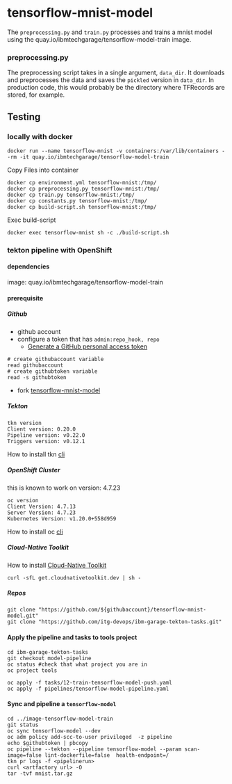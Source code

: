 # tensorflow-mnist-model

The `preprocessing.py` and `train.py` processes and trains a mnist model using the quay.io/ibmtechgarage/tensorflow-model-train image. 

### preprocessing.py

The preprocessing script takes in a single argument, `data_dir`. It downloads and preprocesses the data and saves the `pickled` version in `data_dir`. In production code, this would probably be the directory where TFRecords are stored, for example.

## Testing

### locally with docker
```
docker run --name tensorflow-mnist -v containers:/var/lib/containers --rm -it quay.io/ibmtechgarage/tensorflow-model-train
```
Copy Files into container
```
docker cp environment.yml tensorflow-mnist:/tmp/ 
docker cp preprocessing.py tensorflow-mnist:/tmp/ 
docker cp train.py tensorflow-mnist:/tmp/ 
docker cp constants.py tensorflow-mnist:/tmp/ 
docker cp build-script.sh tensorflow-mnist:/tmp/
```
Exec build-script
```
docker exec tensorflow-mnist sh -c ./build-script.sh
```


### tekton pipeline with OpenShift

#### dependencies
image: quay.io/ibmtechgarage/tensorflow-model-train 

#### prerequisite
     
##### Github
- github account
- configure a token that has `admin:repo_hook, repo` 
    - [Generate a GitHub personal access token](https://www.ibm.com/docs/en/cloud-paks/cp-applications/4.2?topic=accelerators-building-deploying-applications)
``` 
# create githubaccount variable
read githubaccount
# create githubtoken variable
read -s githubtoken
```
- fork [tensorflow-mnist-model](https://github.com/itg-devops/tensorflow-mnist-model.git) 


##### Tekton
```
tkn version  
Client version: 0.20.0
Pipeline version: v0.22.0
Triggers version: v0.12.1
```
How to install tkn [cli](https://github.com/tektoncd/cli) 


##### OpenShift Cluster
this is known to work on version: 4.7.23

```
oc version
Client Version: 4.7.13
Server Version: 4.7.23
Kubernetes Version: v1.20.0+558d959
```
How to install oc [cli](https://docs.openshift.com/container-platform/4.2/cli_reference/openshift_cli/getting-started-cli.html#cli-installing-cli_cli-developer-commands)

##### Cloud-Native Toolkit
How to install [Cloud-Native Toolkit](https://cloudnativetoolkit.dev)
```
curl -sfL get.cloudnativetoolkit.dev | sh -
```

##### Repos
```
git clone "https://github.com/${githubaccount}/tensorflow-mnist-model.git"
git clone "https://github.com/itg-devops/ibm-garage-tekton-tasks.git"
```

#### Apply the pipeline and tasks to tools project
```
cd ibm-garage-tekton-tasks
git checkout model-pipeline
oc status #check that what project you are in 
oc project tools

oc apply -f tasks/12-train-tensorflow-model-push.yaml
oc apply -f pipelines/tensorflow-model-pipeline.yaml
```

#### Sync and pipeline a `tensorflow-model` 
```
cd ../image-tensorflow-model-train
git status
oc sync tensorflow-model --dev
oc adm policy add-scc-to-user privileged  -z pipeline 
echo $githubtoken | pbcopy
oc pipeline --tekton --pipeline tensorflow-model --param scan-image=false lint-dockerfile=false  health-endpoint=/ 
tkn pr logs -f <pipelinerun>
curl <artfactory url> -O
tar -tvf mnist.tar.gz
```
